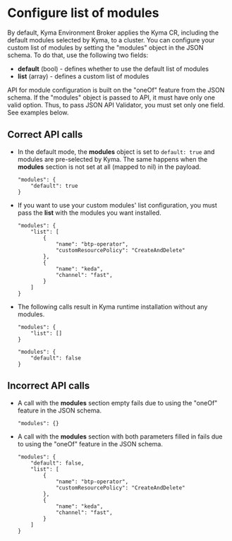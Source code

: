 # Configure list of modules

By default, Kyma Environment Broker applies the Kyma CR, including the default modules selected by Kyma, to a cluster.
You can configure your custom list of modules by setting the "modules" object in the JSON schema.
To do that, use the following two fields:
- **default** (bool) - defines whether to use the default list of modules
- **list** (array) - defines a custom list of modules

API for module configuration is built on the "oneOf" feature from the JSON schema. If the "modules" object is passed to API, it must have only one valid option. Thus, to pass JSON API Validator, you must set only one field. See examples below.

## Correct API calls

- In the default mode, the **modules** object is set to `default: true` and modules are pre-selected by Kyma. The same happens when the **modules** section is not set at all (mapped to nil) in the payload.

   ```
   "modules": {
       "default": true
   }
   ```

- If you want to use your custom modules' list configuration, you must pass the **list** with the modules you want installed.

   ```
   "modules": {
       "list": [
           {
               "name": "btp-operator",
               "customResourcePolicy": "CreateAndDelete"
           },
           {
               "name": "keda",
               "channel": "fast",
           }
       ]
   }
   ```

- The following calls result in Kyma runtime installation without any modules.

   ```
   "modules": {
       "list": []
   }
   ```

   ```
   "modules": {
       "default": false
   }
   ```

## Incorrect API calls

- A call with the **modules** section empty fails due to using the "oneOf" feature in the JSON schema.

   ```
   "modules": {}
   ```

- A call with the **modules** section with both parameters filled in fails due to using the "oneOf" feature in the JSON schema.

   ```
   "modules": {
       "default": false,
       "list": [
           {
               "name": "btp-operator",
               "customResourcePolicy": "CreateAndDelete"
           },
           {
               "name": "keda",
               "channel": "fast",
           }
       ]
   }
   ```

